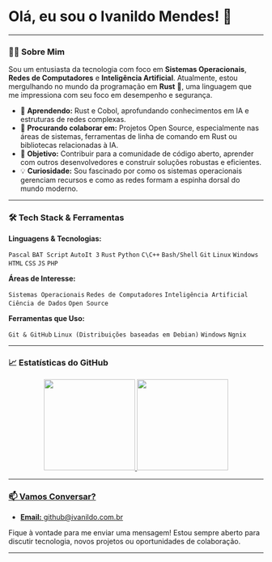 # Olá, eu sou o Ivanildo Mendes! 👋



---

### 👨‍💻 Sobre Mim

Sou um entusiasta da tecnologia com foco em **Sistemas Operacionais**, **Redes de Computadores** e **Inteligência Artificial**. Atualmente, estou mergulhando no mundo da programação em **Rust** 🦀, uma linguagem que me impressiona com seu foco em desempenho e segurança.

- 🔭 **Aprendendo:** Rust e Cobol, aprofundando conhecimentos em IA e estruturas de redes complexas.
- 🤝 **Procurando colaborar em:** Projetos Open Source, especialmente nas áreas de sistemas, ferramentas de linha de comando em Rust ou bibliotecas relacionadas à IA.
- 🎯 **Objetivo:** Contribuir para a comunidade de código aberto, aprender com outros desenvolvedores e construir soluções robustas e eficientes.
- 💡 **Curiosidade:** Sou fascinado por como os sistemas operacionais gerenciam recursos e como as redes formam a espinha dorsal do mundo moderno.

---

### 🛠️ Tech Stack & Ferramentas

**Linguagens & Tecnologias:**

`Pascal` `BAT Script` `AutoIt 3` `Rust` `Python` `C\C++` `Bash/Shell` `Git` `Linux` `Windows` `HTML` `CSS` `JS` `PHP`

**Áreas de Interesse:**

`Sistemas Operacionais` `Redes de Computadores` `Inteligência Artificial` `Ciência de Dados` `Open Source`

**Ferramentas que Uso:**

`Git & GitHub` `Linux (Distribuições baseadas em Debian)` `Windows` `Ngnix` 

---

### 📈 Estatísticas do GitHub

<!-- Isso mostra seus gráficos de contribuição e as linguagens mais usadas. -->
<div align="center">
  <a href="https://github.com/IvanildoMendes">
  <img height="180em" src="https://github-readme-stats.vercel.app/api?username=IvanildoMendes&show_icons=true&theme=dark&include_all_commits=true&count_private=true&hide_border=true"/>
  <img height="180em" src="https://github-readme-stats.vercel.app/api/top-langs/?username=IvanildoMendes&layout=compact&langs_count=7&theme=dark&hide_border=true"/>
</div>

---

### 📫 Vamos Conversar?

- **Email:** [github@ivanildo.com.br](mailto:github@ivanildo.com.br)


Fique à vontade para me enviar uma mensagem! Estou sempre aberto para discutir tecnologia, novos projetos ou oportunidades de colaboração.

---

<div align="center">
  

</div>
